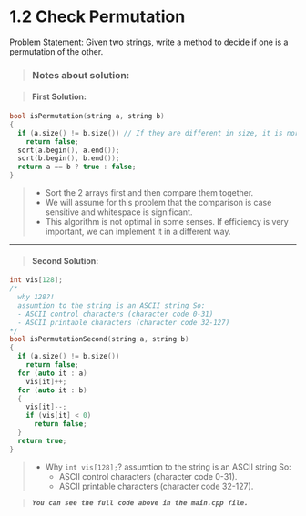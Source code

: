 # 1.2 Check Permutation

Problem Statement: Given two strings, write a method to decide if one is a permutation of the other.

> ### **Notes about solution:**

> #### First Solution:

```c++
bool isPermutation(string a, string b)
{
  if (a.size() != b.size()) // If they are different in size, it is normal to return false.
    return false;
  sort(a.begin(), a.end());
  sort(b.begin(), b.end());
  return a == b ? true : false;
}

```

> - Sort the 2 arrays first and then compare them together.
> - We will assume for this problem that the comparison is case sensitive and whitespace is significant.
> - This algorithm is not optimal in some senses. If efficiency is very important, we can implement it in a different way.

---

> #### Second Solution:

```c++
int vis[128];
/*
  why 128?!
  assumtion to the string is an ASCII string So:
  - ASCII control characters (character code 0-31)
  - ASCII printable characters (character code 32-127)
*/
bool isPermutationSecond(string a, string b)
{
  if (a.size() != b.size())
    return false;
  for (auto it : a)
    vis[it]++;
  for (auto it : b)
  {
    vis[it]--;
    if (vis[it] < 0)
      return false;
  }
  return true;
}

```

> - Why `int vis[128];`? assumtion to the string is an ASCII string So:
>   - ASCII control characters (character code 0-31).
>   - ASCII printable characters (character code 32-127).

> **_`You can see the full code above in the main.cpp file.`_**
